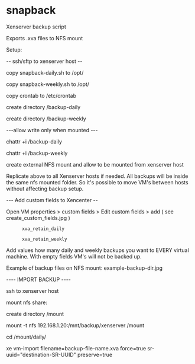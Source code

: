 # snapback
Xenserver backup script 

Exports .xva files to NFS mount 

Setup:

-- ssh/sftp to xenserver host --

copy snapback-daily.sh to /opt/

copy snapback-weekly.sh to /opt/

copy crontab to /etc/crontab

create directory /backup-daily 

create directory /backup-weekly


 ---allow write only when mounted ---
	
 chattr +i /backup-daily 
	
 chattr +i /backup-weekly
	
	
 create external NFS mount and allow to be mounted from xenserver host
	
 Replicate above to all Xenserver hosts if needed. All backups will be inside the same nfs mounted folder. So it's possible to move VM's between hosts without affecting backup setup.

--- Add custom fields to Xencenter --

Open VM properties > custom fields > Edit custom fields > add            ( see create_custom_fields.jpg )

          xva_retain_daily
										
          xva_retain_weekly
          
Add values how many daily and weekly backups you want to EVERY virtual machine. With empty fields VM's will not be backed up.

Example of backup files on NFS mount: example-backup-dir.jpg


---- IMPORT BACKUP ----

ssh to xenserver host

mount nfs share:

create directory /mount

mount -t nfs 192.168.1.20:/mnt/backup/xenserver /mount

cd /mount/daily/

xe vm-import filename=backup-file-name.xva  force=true sr-uuid="destination-SR-UUID" preserve=true
